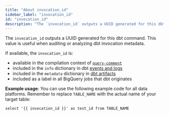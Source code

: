 ```yaml
---
title: "About invocation_id"
sidebar_label: "invocation_id"
id: "invocation_id"
description: "The `invocation_id` outputs a UUID generated for this dbt command."
---
```


The `invocation_id` outputs a UUID generated for this dbt command. This value is useful when auditing or analyzing dbt invocation metadata.

If available, the `invocation_id` is:
- available in the compilation context of [`query-comment`](/reference/project-configs/query-comment)
- included in the `info` dictionary in dbt [events and logs](/reference/events-logging#info)
- included in the `metadata` dictionary in [dbt artifacts](/reference/artifacts/dbt-artifacts#common-metadata)
- included as a label in all BigQuery jobs that dbt originates

**Example usage**:
You can use the following example code for all data platforms. Remember to replace `TABLE_NAME` with the actual name of your target table:

`select '{{ invocation_id }}' as test_id from TABLE_NAME`
